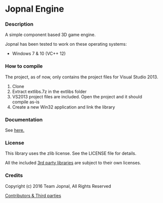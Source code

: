 # Jopnal Engine
### Description

A simple component based 3D game engine.

Jopnal has been tested to work on these operating systems:  
- Windows 7 & 10 (VC++ 12)

### How to compile

The project, as of now, only contains the project files for Visual Studio 2013.

1. Clone
2. Extract extlibs.7z in the extlibs folder
3. VS2013 project files are included. Open the project and it should compile as-is
4. Create a new Win32 application and link the library

### Documentation

See [here.](https://github.com/DrJonki/Jopnal/wiki)

### License

This library uses the zlib license. See the LICENSE file for details.

All the included [3rd party libraries](https://github.com/DrJonki/Jopnal/wiki/Credits) are subject to their own licenses.

### Credits

Copyright (c) 2016 Team Jopnal, All Rights Reserved  

[Contributors & Third parties](https://github.com/DrJonki/Jopnal/wiki/Credits)
